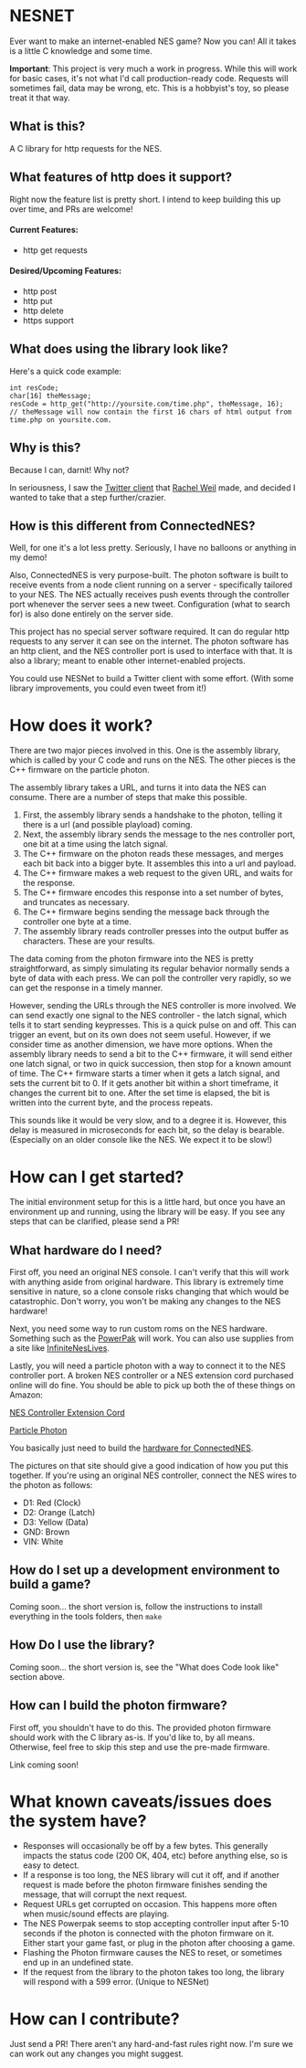 # NESNET

Ever want to make an internet-enabled NES game? Now you can! All it takes is a little C knowledge and some time.

**Important**: This project is very much a work in progress. While this will work for basic cases, it's not what
I'd call production-ready code. Requests will sometimes fail, data may be wrong, etc. This is a hobbyist's toy, 
so please treat it that way.

## What is this?

A C library for http requests for the NES. 

## What features of http does it support?

Right now the feature list is pretty short. I intend to keep building this up over time, and PRs are welcome!

#### Current Features: 
- http get requests

#### Desired/Upcoming Features: 
- http post
- http put
- http delete 
- https support

## What does using the library look like?

Here's a quick code example: 

```
int resCode;
char[16] theMessage;
resCode = http_get("http://yoursite.com/time.php", theMessage, 16);
// theMessage will now contain the first 16 chars of html output from time.php on yoursite.com.
```

## Why is this?

Because I can, darnit! Why not?

In seriousness, I saw the 
[Twitter client](http://nobadmemories.com/connectednes/) that 
[Rachel Weil](http://www.twitter.com/partytimehxlnt)
made, and decided I wanted to take that a step further/crazier.

## How is this different from ConnectedNES?

Well, for one it's a lot less pretty. Seriously, I have no balloons or anything in my demo!

Also, ConnectedNES is very purpose-built. The photon software is built to receive events from a node client running on
a server - specifically tailored to your NES. The NES actually receives push events through the controller port whenever
the server sees a new tweet. Configuration (what to search for) is also done entirely on the server side.

This project has no special server software required. It can do regular http requests to any server it can see on the 
internet. The photon software has an http client, and the NES controller port is used to interface with that. It is 
also a library; meant to enable other internet-enabled projects. 

You could use NESNet to build a Twitter client with some effort. (With some library improvements, you could even tweet
from it!)

# How does it work? 

There are two major pieces involved in this. One is the assembly library, which is called by your C code and runs on the NES.
The other pieces is the C++ firmware on the particle photon. 

The assembly library takes a URL, and turns it into data the NES can consume. There are a number of steps that make 
this possible.
1. First, the assembly library sends a handshake to the photon, telling it there is a url (and possible playload) coming. 
2. Next, the assembly library sends the message to the nes controller port, one bit at a time using the latch signal.
3. The C++ firmware on the photon reads these messages, and merges each bit back into a bigger byte. It assembles this into
   a url and payload. 
4. The C++ firmware makes a web request to the given URL, and waits for the response. 
5. The C++ firmware encodes this response into a set number of bytes, and truncates as necessary. 
6. The C++ firmware begins sending the message back through the controller one byte at a time.
7. The assembly library reads controller presses into the output buffer as characters. These are your results.

The data coming from the photon firmware into the NES is pretty straightforward, as simply simulating its regular behavior
normally sends a byte of data with each press. We can poll the controller very rapidly, so we can get the response in a
timely manner.

However, sending the URLs through the NES controller is more involved. We can send exactly one signal to the NES controller -
the latch signal, which tells it to start sending keypresses. This is a quick pulse on and off. This can trigger an event, 
but on its own does not seem useful. However, if we consider time as another dimension, we have more options. When the assembly
library needs to send a bit to the C++ firmware, it will send either one latch signal, or two in quick succession, then stop
for a known amount of time. The C++ firmware starts a timer when it gets a latch signal, and sets the current bit to 0. If it
gets another bit within a short timeframe, it changes the current bit to one. After the set time is elapsed, the bit is written
into the current byte, and the process repeats.

This sounds like it would be very slow, and to a degree it is. However, this delay is measured in microseconds for each bit, so
the delay is bearable. (Especially on an older console like the NES. We expect it to be slow!) 

# How can I get started?

The initial environment setup for this is a little hard, but once you have an environment up and running, using the library
will be easy. If you see any steps that can be clarified, please send a PR!

## What hardware do I need?

First off, you need an original NES console. I can't verify that this will work with anything aside from original hardware.
This library is extremely time sensitive in nature, so a clone console risks changing that which would be catastrophic.
Don't worry, you won't be making any changes to the NES hardware! 

Next, you need some way to run custom roms on the NES hardware. Something such as the 
[PowerPak](http://www.retrousb.com/product_info.php?cPath=24&products_id=34) 
will work. You can also use supplies from a site like [InfiniteNesLives](http://infiniteneslives.com).

Lastly, you will need a particle photon with a way to connect it to the NES controller port. A broken NES controller or a NES 
extension cord purchased online will do fine. You should be able to pick up both the of these things on Amazon:

[NES Controller Extension Cord](https://www.amazon.com/Retro-Bit-NES-Cable-Extension-6FT/dp/B005IL1E0G)

[Particle Photon](https://www.amazon.com/Particle-PHOTON-Comprehensive-Development-Access/dp/B016YNU1A0)

You basically just need to build the 
[hardware for ConnectedNES](http://nobadmemories.com/connectednes/).

The pictures on that site should give a good indication of how you put this together. If you're using an original
NES controller, connect the NES wires to the photon as follows:

- D1: Red (Clock)
- D2: Orange (Latch)
- D3: Yellow (Data)
- GND: Brown
- VIN: White

## How do I set up a development environment to build a game?

Coming soon... the short version is, follow the instructions to install everything in the tools folders, then `make`

## How Do I use the library?

Coming soon... the short version is, see the "What does Code look like" section above.

## How can I build the photon firmware?

First off, you shouldn't have to do this. The provided photon firmware should work with the C library as-is. If you'd like to, by
all means. Otherwise, feel free to skip this step and use the pre-made firmware.

Link coming soon!

# What known caveats/issues does the system have?

- Responses will occasionally be off by a few bytes. This generally impacts the status code (200 OK, 404, etc) before anything
  else, so is easy to detect. 
- If a response is too long, the NES library will cut it off, and if another request is made before the photon firmware finishes
  sending the message, that will corrupt the next request.
- Request URLs get corrupted on occasion. This happens more often when music/sound effects are playing.
- The NES Powerpak seems to stop accepting controller input after 5-10 seconds if the photon is connected with the photon 
  firmware on it. Either start your game fast, or plug in the photon after choosing a game.
- Flashing the Photon firmware causes the NES to reset, or sometimes end up in an undefined state.
- If the request from the library to the photon takes too long, the library will respond with a 599 error. (Unique to NESNet)

# How can I contribute?

Just send a PR! There aren't any hard-and-fast rules right now. I'm sure we can work out any changes you might suggest.